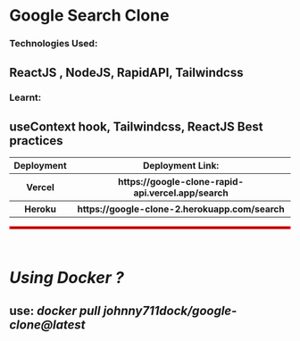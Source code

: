<h1> Google Search Clone </h1>
<div>
  <h3> Technologies Used: </h3><h2><b> ReactJS , NodeJS, RapidAPI, Tailwindcss </b></h2>
</div>
<div>
  <h3> Learnt: </h3><h2><b> useContext hook, Tailwindcss, ReactJS Best practices </b></h2>
</div>
<table>
  <tr>
    <th> Deployment </th>
    <th> Deployment Link: </th>
  </tr>
  <tr>
    <th> Vercel </th>
    <th> https://google-clone-rapid-api.vercel.app/search </th>
  </tr>
  <tr>
    <th> Heroku </th>
    <th> https://google-clone-2.herokuapp.com/search </th>
  </tr>
</table>
<hr style="border:2px solid red">
<br>
<h1><em>Using Docker ?</em></h1>
<h2>use: <i>docker pull johnny711dock/google-clone@latest</i></h2>
